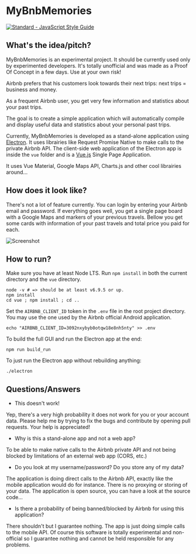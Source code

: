 MyBnbMemories
=============

[![Standard - JavaScript Style Guide](https://cdn.rawgit.com/feross/standard/master/badge.svg)](https://github.com/feross/standard)

What's the idea/pitch?
----------------------

MyBnbMemories is an experimental project. It should be currently used only by experimented developers. It's totally unofficial and was made as a Proof Of Concept in a few days.
Use at your own risk!

Airbnb prefers that his customers look towards their next trips: next trips = business and money.

As a frequent Airbnb user, you get very few information and statistics about your past trips.

The goal is to create a simple application which will automatically compile and display useful data and statistics about your personal past trips.

Currently, MyBnbMemories is developed as a stand-alone application using [Electron](http://electron.atom.io).
It uses librairies like Request Promise Native to make calls to the private Airbnb API.
The client-side web application of the Electron app is inside the `vue` folder and is a [Vue.js](https://vuejs.org) Single Page Application.

It uses Vue Material, Google Maps API, Charts.js and other cool librairies around...

How does it look like?
----------------------

There's not a lot of feature currently. You can login by entering your Airbnb email and password. If everything goes well, you get a single page board with a Google Maps and markers of your previous travels. Bellow you get some cards with information of your past travels and total price you paid for each.

![Screenshot](https://raw.githubusercontent.com/nicolasblanco/my-bnb-memories/master/bnb_memories.gif)

How to run?
-----------

Make sure you have at least Node LTS. Run `npm install` in both the current directory and the `vue` directory.

```
node -v # => should be at least v6.9.5 or up.
npm install
cd vue ; npm install ; cd ..
```

Set the `AIRBNB_CLIENT_ID` token in the `.env` file in the root project directory.
You may use the one used by the Airbnb official Android application.

```
echo "AIRBNB_CLIENT_ID=3092nxybyb0otqw18e8nh5nty" >> .env
```

To build the full GUI and run the Electron app at the end:

```
npm run build_run
```

To just run the Electron app without rebuilding anything:

```
./electron
```


Questions/Answers
-----------------

* This doesn't work!

Yep, there's a very high probability it does not work for you or your account data.
Please help me by trying to fix the bugs and contribute by opening pull requests.
Your help is appreciated!

* Why is this a stand-alone app and not a web app?

To be able to make native calls to the Airbnb private API and not being blocked by limitations of an external web app (CORS, etc.)

* Do you look at my username/password? Do you store any of my data?

The application is doing direct calls to the Airbnb API, exactly like the mobile application would do for instance. There is no proxying or storing of your data. The application is open source, you can have a look at the source code...

* Is there a probability of being banned/blocked by Airbnb for using this application?

There shouldn't but I guarantee nothing. The app is just doing simple calls to the mobile API. Of course this software is totally experimental and non-official so I guarantee nothing and cannot be held responsible for any problems.
